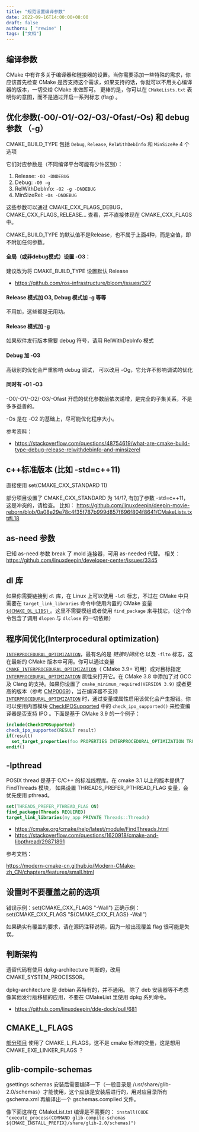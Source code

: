 ```yaml
---
title: "规范设置编译参数"
date: 2022-09-16T14:00:00+08:00
draft: false
authors: [ "rewine" ]
tags: ["文档"]
---
```


## 编译参数

CMake 中有许多关于编译器和链接器的设置。当你需要添加一些特殊的需求，你应该首先检查 CMake 是否支持这个需求，如果支持的话，你就可以不用关心编译器的版本，一切交给 CMake 来做即可。 更棒的是，你可以在 `CMakeLists.txt` 表明你的意图，而不是通过开启一系列标志 (flag) 。

<!--more-->

## 优化参数(-O0/-O1/-O2/-O3/-Ofast/-Os) 和 debug 参数 （-g）

CMAKE_BUILD_TYPE 包括 `Debug`, `Release`, `RelWithDebInfo` 和 `MinSizeRe` 4 个选项

它们对应参数是（不同编译平台可能有少许区别）：

1. Release: `-O3 -DNDEBUG`
2. Debug: `-O0 -g`
3. RelWithDebInfo: `-O2 -g -DNDEBUG`
4. MinSizeRel: `-Os -DNDEBUG`

这些参数可以通过 CMAKE_CXX_FLAGS_DEBUG，CMAKE_CXX_FLAGS_RELEASE... 查看，并不直接体现在 CMAKE_CXX_FLAGS 中。

CMAKE_BUILD_TYPE 的默认值不是Release，也不属于上面4种，而是空值，即不附加任何参数。

#### 全局（或非debug模式）设置 -O3：
建议改为将 CMAKE_BUILD_TYPE 设置默认 Release
- https://github.com/ros-infrastructure/bloom/issues/327

#### Release 模式加 O3, Debug 模式加 -g 等等
不用加，这些都是无用功。 

#### Release 模式加 -g
如果软件发行版本需要 debug 符号，请用 RelWithDebInfo 模式

#### Debug 加 -O3
高级别的优化会严重影响 debug 调试， 可以改用 -Og，它允许不影响调试的优化

#### 同时有 -O1 -O3
-O0/-O1/-O2/-O3/-Ofast 开启的优化参数前依次递增，是完全的子集关系，不是多多益善的。

-Os 是在 -O2 的基础上，尽可能优化程序大小。

参考资料： 
- https://stackoverflow.com/questions/48754619/what-are-cmake-build-type-debug-release-relwithdebinfo-and-minsizerel


## c++标准版本 (比如 -std=c++11)

直接使用 set(CMAKE_CXX_STANDARD 11)

部分项目设置了 CMAKE_CXX_STANDARD 为 14/17, 有加了参数 -std=c++11，这是冲突的，请检查。
比如： https://github.com/linuxdeepin/deepin-movie-reborn/blob/0a08e29e78c4f35f787b999d857f696f804f8641/CMakeLists.txt#L18

## as-need 参数

已知 as-need 参数 break 了 mold 连接器，可用 as-needed 代替。
相关：https://github.com/linuxdeepin/developer-center/issues/3345

##  dl 库

如果你需要链接到 `dl` 库，在 Linux 上可以使用 `-ldl` 标志，不过在 CMake 中只需要在 `target_link_libraries` 命令中使用内置的 CMake 变量 [`${CMAKE_DL_LIBS}` ](https://cmake.org/cmake/help/latest/variable/CMAKE_DL_LIBS.html)。这里不需要模组或者使用 `find_package` 来寻找它。（这个命令包含了调用 `dlopen` 与 `dlclose` 的一切依赖）

## 程序间优化(Interprocedural optimization)

[`INTERPROCEDURAL_OPTIMIZATION`](https://cmake.org/cmake/help/latest/prop_tgt/INTERPROCEDURAL_OPTIMIZATION.html)，最有名的是 *链接时间优化* 以及 `-flto` 标志，这在最新的 CMake 版本中可用。你可以通过变量 [`CMAKE_INTERPROCEDURAL_OPTIMIZATION`](https://cmake.org/cmake/help/latest//CMAKE_INTERPROCEDURAL_OPTIMIZATION.html)（ CMake 3.9+ 可用）或对目标指定 [`INTERPROCEDURAL_OPTIMIZATION`](https://cmake.org/cmake/help/latest/prop_tgt/INTERPROCEDURAL_OPTIMIZATION.html) 属性来打开它。在 CMake 3.8 中添加了对 GCC 及 Clang 的支持。如果你设置了 `cmake_minimum_required(VERSION 3.9)` 或者更高的版本（参考 [CMP0069](https://cmake.org/cmake/help/latest/policy/CMP0069.html)），当在编译器不支持 [`INTERPROCEDURAL_OPTIMIZATION`](https://cmake.org/cmake/help/latest/prop_tgt/INTERPROCEDURAL_OPTIMIZATION.html) 时，通过变量或属性启用该优化会产生报错。你可以使用内置模块 [CheckIPOSupported](https://cmake.org/cmake/help/latest/module/CheckIPOSupported.html) 中的 `check_ipo_supported()` 来检查编译器是否支持 IPO 。下面是基于 CMake 3.9 的一个例子：

```cmake
include(CheckIPOSupported)
check_ipo_supported(RESULT result)
if(result)
  set_target_properties(foo PROPERTIES INTERPROCEDURAL_OPTIMIZATION TRUE)
endif()
```

## -lpthread

POSIX thread  是基于 C/C++ 的标准线程库。在 cmake 3.1 以上的版本提供了 FindThreads 模块， 如果设置 THREADS_PREFER_PTHREAD_FLAG 变量，会优先使用 pthread。

```cmake
set(THREADS_PREFER_PTHREAD_FLAG ON)
find_package(Threads REQUIRED)
target_link_libraries(my_app PRIVATE Threads::Threads)
```

- https://cmake.org/cmake/help/latest/module/FindThreads.html
- https://stackoverflow.com/questions/1620918/cmake-and-libpthread/29871891

参考文档：

https://modern-cmake-cn.github.io/Modern-CMake-zh_CN/chapters/features/small.html




## 设置时不要覆盖之前的选项

错误示例：set(CMAKE_CXX_FLAGS "-Wall")
正确示例：set(CMAKE_CXX_FLAGS "${CMAKE_CXX_FLAGS} -Wall")

如果确实有覆盖的要求，请在源码注释说明，因为一般出现覆盖 flag 很可能是失误。

## 判断架构

遗留代码有使用 dpkg-architecture 判断的，改用 CMAKE_SYSTEM_PROCESSOR。

dpkg-architecture 是 debian 系特有的，并不通用。
除了 deb 安装器等不考虑像其他发行版移植的应用，不要在 CMakeList 里使用 dpkg 系列命令。

- https://github.com/linuxdeepin/dde-dock/pull/681

## CMAKE_L_FLAGS

[部分项目](https://github.com/linuxdeepin/deepin-movie-reborn/blob/cc35eb1b40214f6beb4c4b21768983e4f0d8d99f/tests/deepin-movie/CMakeLists.txt#L101) 使用了 CMAKE_L_FLAGS，这不是 cmake 标准的变量，这是想用 CMAKE_EXE_LINKER_FLAGS ？

## glib-compile-schemas

gsettings schemas 安装后需要编译一下（一般目录是 /usr/share/glib-2.0/schemas）才能使用，这个应该是安装后进行的，用对应目录所有 gschema.xml 再编译出一个 gschemas.compiled 文件。

像下面这样在 CMakeList.txt 编译是不需要的：
`install(CODE "execute_process(COMMAND glib-compile-schemas ${CMAKE_INSTALL_PREFIX}/share/glib-2.0/schemas)")`

